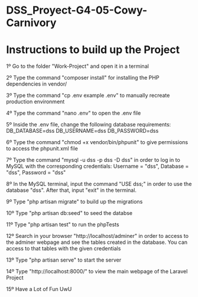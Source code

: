 # DSS_Proyect-G4-05-Cowy-Carnivory  

<h1>Instructions to build up the Project</h1>

<p> 1º Go to the folder "Work-Project" and open it in a terminal</p>
<p> 2º Type the command "composer install" for installing the PHP dependencies in vendor/</p>
<p> 3º Type the command "cp .env example .env" to manually recreate production environment</p>
<p> 4º Type the command "nano .env" to open the .env file</p>
<p> 
5º Inside the .env file, change the following database requirements:
DB_DATABASE=dss
DB_USERNAME=dss
DB_PASSWORD=dss
</p>
<p> 6º Type the command "chmod +x vendor/bin/phpunit" to give permissions to access the phpunit.xml file</p>
<p> 7º Type the command "mysql -u dss -p dss -D dss" in order 
to log in to MySQL with the corresponding credentials: 
Username = "dss", Database = "dss",  Password = "dss"</p>
<p> 8º In the MySQL terminal, input the command "USE dss;" in order 
to use the database "dss". After that, input "exit" in the terminal.</p>
<p> 9º Type "php artisan migrate" to build up the migrations</p>
<p> 10º Type "php artisan db:seed" to seed the databse</p>
<p> 11º Type "php artisan test" to run the phpTests</p>
<p> 12º Search in your browser "http://localhost/adminer" in order to access to the adminer webpage and see the tables created in the database. You can
access to that tables with the given credentials</p>
<p> 13º Type "php artisan serve" to start the server</p>
<p> 14º Type "http://localhost:8000/" to view the main webpage of the Laravel Project</p>
<p> 15º Have a Lot of Fun UwU</p>

